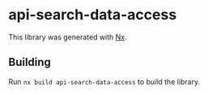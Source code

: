 # api-search-data-access

This library was generated with [Nx](https://nx.dev).

## Building

Run `nx build api-search-data-access` to build the library.
